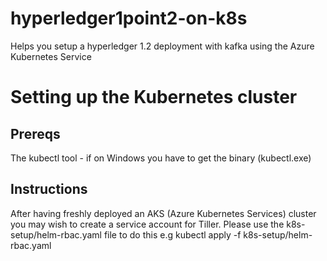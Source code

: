# hyperledger1point2-on-k8s
Helps you setup a hyperledger 1.2 deployment with kafka using the Azure Kubernetes Service

# Setting up the Kubernetes cluster
## Prereqs
The kubectl tool - if on Windows you have to get the binary (kubectl.exe)
## Instructions
After having freshly deployed an AKS (Azure Kubernetes Services) cluster you may wish to create a service account for Tiller. Please use the k8s-setup/helm-rbac.yaml file to do this e.g
kubectl apply -f k8s-setup/helm-rbac.yaml
